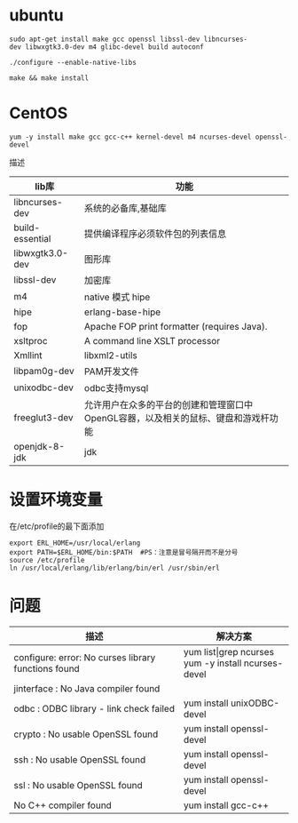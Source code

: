 # ubuntu

```shell
sudo apt-get install make gcc openssl libssl-dev libncurses-dev libwxgtk3.0-dev m4 glibc-devel build autoconf

./configure --enable-native-libs

make && make install
```

# CentOS

```shell
yum -y install make gcc gcc-c++ kernel-devel m4 ncurses-devel openssl-devel
```

描述

|  lib库  |  功能  |
| --- | --- |
|  libncurses-dev  		 |  系统的必备库,基础库 |
|  build-essential  	 |  提供编译程序必须软件包的列表信息  |
|  libwxgtk3.0-dev      |  图形库  |
|  libssl-dev  |  加密库  |
|  m4  | native 模式 hipe   |
|  hipe  |  erlang-base-hipe   |
|  fop  						|  Apache FOP print formatter (requires Java).  |
|  xsltproc 				 |  A command line XSLT processor  |
|  Xmllint  				 |  libxml2-utils  |
|  libpam0g-dev  	   |  PAM开发文件  |
|  unixodbc-dev  	    | odbc支持mysql    |
|  freeglut3-dev  |  允许用户在众多的平台的创建和管理窗口中OpenGL容器，以及相关的鼠标、键盘和游戏杆功能  |
|  openjdk-8-jdk  |   jdk  |


# 设置环境变量

在/etc/profile的最下面添加

```shell
export ERL_HOME=/usr/local/erlang
export PATH=$ERL_HOME/bin:$PATH  #PS：注意是冒号隔开而不是分号
source /etc/profile
ln /usr/local/erlang/lib/erlang/bin/erl /usr/sbin/erl
```

# 问题

|  描述  |  解决方案  |
| --- | --- |
|  configure: error: No curses library functions found |  yum list\|grep ncurses<br/>yum -y install ncurses-devel |
|  jinterface     : No Java compiler found  |     |
|  odbc           : ODBC library - link check failed  |  yum install unixODBC-devel   |
|  crypto         : No usable OpenSSL found  |   yum install openssl-devel    |
|  ssh            : No usable OpenSSL found  |   yum install openssl-devel  |
|  ssl            : No usable OpenSSL found  |   yum install openssl-devel  |
|  No C++ compiler found  |  yum install gcc-c++  |

